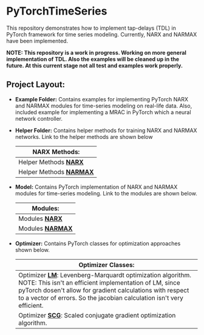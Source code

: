 # PyTorchTimeSeries

This repository demonstrates how to implement tap-delays (TDL) in PyTorch framework for time series modeling. Currently, NARX and NARMAX have been implemented.

**NOTE: This repository is a work in progress. Working on more general implementation of TDL. Also the examples will be cleaned up in the future. At this current stage not all test and examples work properly.**

## Project Layout:
* **Example Folder:**
Contains examples for implementing PyTorch NARX and NARMAX modules for time-series modeling on real-life data. Also, included example for implementing a MRAC in PyTorch which a neural network controller.

* **Helper Folder:**
Contains helper methods for training NARX and NARMAX networks. Link to the helper methods are shown below

    | NARX Methods: | 
    | ------------- |
    | Helper Methods [**NARX**](https://github.com/jpkfgd/PyTorchTimeSeries/blob/master/Helper/InputOutput/narx_helper_methods.py) |
    | Helper Methods [**NARMAX**](https://github.com/jpkfgd/PyTorchTimeSeries/blob/master/Helper/InputOutput/narmax_helper_methods.py) |

* **Model:**
Contains PyTorch implementation of NARX and NARMAX modules for time-series modeling. Link to the modules are shown below.

    | Modules: |
    | ------------ |
    | Modules [**NARX**](https://github.com/jpkfgd/PyTorchTimeSeries/blob/master/Model/InputOutput/narx_model.py) |
    | Modules [**NARMAX**](https://github.com/jpkfgd/PyTorchTimeSeries/blob/master/Model/InputOutput/narmax_model.py) |

* **Optimizer:**
Contains PyTorch classes for optimization approaches shown below.

    | Optimizer Classes: |
    | ------------ |
    | Optimizer [**LM**](https://github.com/jpkfgd/PyTorchTimeSeries/blob/master/Optimizer/lm.py): Levenberg-Marquardt optimization algorithm. NOTE: This isn't an efficient implementation of LM, since pyTorch dosen't allow for gradient calculations with respect to a vector of errors. So the jacobian calculation isn't very efficient. |
    | Optimizer [**SCG**](https://github.com/jpkfgd/PyTorchTimeSeries/blob/master/Optimizer/scg.py): Scaled conjugate gradient optimization algorithm. |
